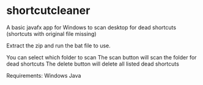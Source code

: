 # shortcutcleaner

A basic javafx app for Windows to scan desktop for dead shortcuts (shortcuts with original file missing)

Extract the zip and run the bat file to use.

You can select which folder to scan
The scan button will scan the folder for dead shortcuts
The delete button will delete all listed dead shortcuts

Requirements:
Windows
Java
